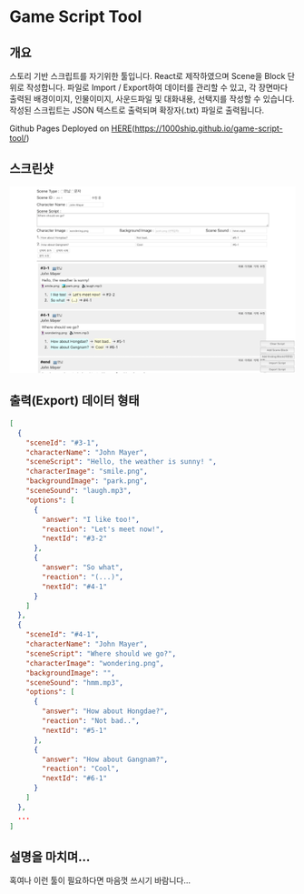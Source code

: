 # Game Script Tool

## 

## 개요

스토리 기반 스크립트를 자기위한 툴입니다. React로 제작하였으며 Scene을 Block 단위로 작성합니다. 파일로 Import / Export하여 데이터를 관리할 수 있고, 각 장면마다 출력된 배경이미지, 인물이미지, 사운드파일 및 대화내용, 선택지를 작성할 수 있습니다. 작성된 스크립트는 JSON 텍스트로 출력되며 확장자(.txt) 파일로 출력됩니다.

Github Pages Deployed on [HERE](https://1000ship.github.io/game-script-tool/)(https://1000ship.github.io/game-script-tool/)



## 스크린샷

![Screenshot](./_readme/screenshot.png)

## 출력(Export)  데이터 형태

```json
[
  {
    "sceneId": "#3-1",
    "characterName": "John Mayer",
    "sceneScript": "Hello, the weather is sunny! ",
    "characterImage": "smile.png",
    "backgroundImage": "park.png",
    "sceneSound": "laugh.mp3",
    "options": [
      {
        "answer": "I like too!",
        "reaction": "Let's meet now!",
        "nextId": "#3-2"
      },
      {
        "answer": "So what",
        "reaction": "(...)",
        "nextId": "#4-1"
      }
    ]
  },
  {
    "sceneId": "#4-1",
    "characterName": "John Mayer",
    "sceneScript": "Where should we go?",
    "characterImage": "wondering.png",
    "backgroundImage": "",
    "sceneSound": "hmm.mp3",
    "options": [
      {
        "answer": "How about Hongdae?",
        "reaction": "Not bad..",
        "nextId": "#5-1"
      },
      {
        "answer": "How about Gangnam?",
        "reaction": "Cool",
        "nextId": "#6-1"
      }
    ]
  },
  ...
]
```

## 설명을 마치며...

혹여나 이런 툴이 필요하다면 마음껏 쓰시기 바람니다...